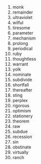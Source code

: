 1. monk
2. remainder
3. ultraviolet
4. wilful
5. tiresome
6. parameter
7. mechanism
8. prolong
9. periodical
10. ruby
11. thoughtless
12. warrant
13. yolk
14. nominate
15. subdivide
16. shortfall
17. thereafter
18. sting
19. perplex
20. rigorous
21. optimism
22. stationery
23. theorem
24. raw
25. subdue
26. recession
27. sin
28. obstinate
29. virtually
30. ranch
